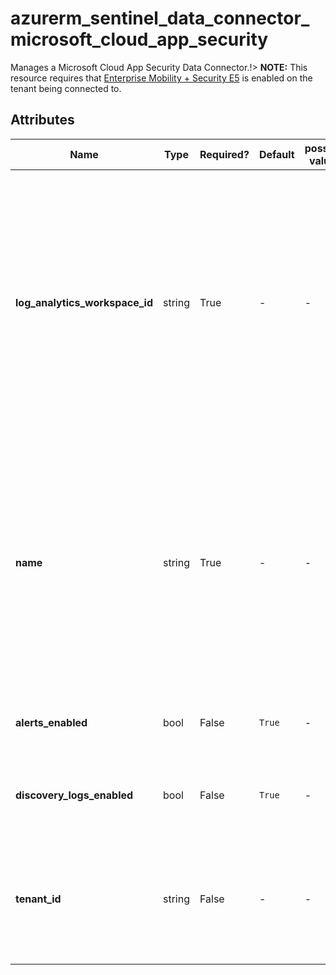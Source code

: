 # azurerm_sentinel_data_connector_microsoft_cloud_app_security

Manages a Microsoft Cloud App Security Data Connector.!> **NOTE:** This resource requires that [Enterprise Mobility + Security E5](https://www.microsoft.com/en-us/microsoft-365/enterprise-mobility-security) is enabled on the tenant being connected to.

## Attributes

| Name | Type | Required? | Default  | possible values | Description |
| ---- | ---- | --------- | -------- | ----------- | ----------- |
| **log_analytics_workspace_id** | string | True | -  |  -  | The ID of the Log Analytics Workspace that this Microsoft Cloud App Security Data Connector resides in. Changing this forces a new Microsoft Cloud App Security Data Connector to be created. | 
| **name** | string | True | -  |  -  | The name which should be used for this Microsoft Cloud App Security Data Connector. Changing this forces a new Microsoft Cloud App Security Data Connector to be created. | 
| **alerts_enabled** | bool | False | `True`  |  -  | Should the alerts be enabled? Defaults to `true`. | 
| **discovery_logs_enabled** | bool | False | `True`  |  -  | Should the Discovery Logs be enabled? Defaults to `true`. | 
| **tenant_id** | string | False | -  |  -  | The ID of the Tenant that this Microsoft Cloud App Security Data Connector connects to. | 

